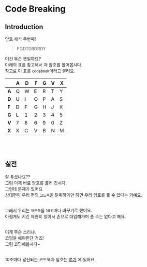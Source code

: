 # Code Breaking

## Introduction
암호 해석 두번째!  

> FGDTDRDRDY  

이건 무슨 뜻일까요?    
아래의 표를 참고해서 저 암호를 풀어봅시다.  
참고로 이 표를 `codebook`이라고 불러요.  

| |A|D|F|G|V|X|
|---|---|---|---|---|---|---|
|**A**|Q|W|E|R|T|Y|
|**D**|U|I|O|P|A|S|
|**F**|D|F|G|H|J|K|
|**G**|L|1|2|3|4|5|
|**V**|7|8|6|9|0|Z|
|**X**|X|C|V|B|N|M|

<br>
<br>

## 실전

잘 푸셨나요??  
그럼 이제 바로 암호를 풀러 갑시다.  
그런데 문제가 있어요.  
상대편이 우리 편의 `코드북`을 탈취하기만 하면 우리 암호를 풀 수 있다는 거예요.  
<br>

그래서 우리는 `코드북`을 `10초`마다 바꾸기로 했어요.  
아쉽게도 시간 제한이 있어서 손으로 대입해가며 풀 수는 없다고 해요.  
<br>

이게 무슨 소리냐.  
코딩을 해야한단 거죠!  
그럼 코딩해봅시다~  
<br>

10초마다 갱신되는 코드북과 암호는 [여기](https://happyhddey.github.io/pythonSimpleProject/project/codeBreaking/codeGenerator.html) 에 있어요.  
<br>
